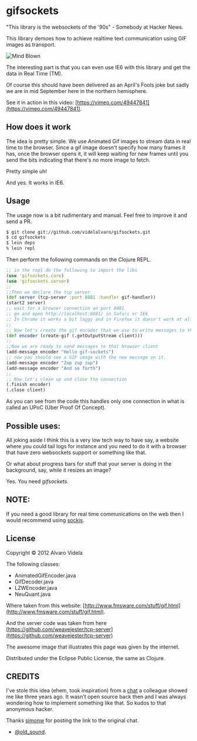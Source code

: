 # gifsockets

"This library is the websockets of the '90s" - Somebody at Hacker News.

This library demoes how to achieve realtime text communication using GIF images as transport.

![Mind Blown](https://raw.github.com/videlalvaro/gifsockets/master/doc/mybrain.gif)

The interesting part is that you can even use IE6 with this library and get the data in Real Time (TM).

Of course this should have been delivered as an April's Fools joke but sadly we are in mid September here in the northern hemisphere.

See it in action in this video: [https://vimeo.com/49447841](https://vimeo.com/49447841).

## How does it work

The idea is pretty simple. We use Animated Gif images to stream data in real time to the browser. Since a gif image doesn't specify how many frames it has, once the browser opens it, it will keep waiting for new frames until you send the bits indicating that there's no more image to fetch.

Pretty simple uh!

And yes. It works in IE6.

## Usage

The usage now is a bit rudimentary and manual. Feel free to improve it and send a PR.

```bash
$ git clone git://github.com/videlalvaro/gifsockets.git
$ cd gifsockets
$ lein deps
% lein repl
```

Then perform the following commands on the Clojure REPL.

```clojure
;; in the repl do the following to import the libs
(use 'gifsockets.core)
(use 'gifsockets.server)
;;
;;Then we declare the tcp server
(def server (tcp-server :port 8081 :handler gif-handler))
(start2 server)
;; wait for a browser connection on port 8081
;; go and open http://localhost:8081/ in Safari or IE6
;; In Chrome it works a bit laggy and in Firefox it doesn't work at all
;;
;; Now let's create the gif encoder that we use to write messages to the browser.
(def encoder (create-gif (.getOutputStream client)))
;;
;;Now we are ready to send messages to that browser client
(add-message encoder "Hello gif-sockets")
;; now you should see a GIF image with the new message on it.
(add-message encoder "Zup zup zup")
(add-message encoder "And so forth")
;;
;; Now let's clean up and close the connection
(.finish encoder)
(.close client)
```

As you can see from the code this handles only one connection in what is called  an UPoC (Uber Proof Of Concept).

## Possible uses:

All joking aside I think this is a very low tech way to have say, a website where you could tail logs for instance and you need to do it with a browser that have zero websockets support or something like that.

Or what about progress bars for stuff that your server is doing in the background, say, while it resizes an image?

Yes. You need _gifsockets_.

## NOTE:

If you need a good library for real time communications on the web then I would recommend using [sockjs](https://github.com/sockjs).

## License

Copyright © 2012 Alvaro Videla

The following classes:

- AnimatedGifEncoder.java
- GifDecoder.java
- LZWEncoder.java
- NeuQuant.java

Where taken from this website: [http://www.fmsware.com/stuff/gif.html](http://www.fmsware.com/stuff/gif.html).

And the server code was taken from here [https://github.com/weavejester/tcp-server](https://github.com/weavejester/tcp-server)

The awesome image that illustrates this page was given by the internet.

Distributed under the Eclipse Public License, the same as Clojure.

## CREDITS

I've stole this idea (ehem, took inspiration) from a [chat](http://zesty.ca/chat/) a colleague showed me like three years ago. It wasn't open source back then and I was always wondering how to implement something like that. So kudos to that anonymous hacker.

Thanks [simonw](http://news.ycombinator.com/user?id=simonw) for posting the link to the original chat.

- [@old_sound](https://twitter.com/old_sound).
